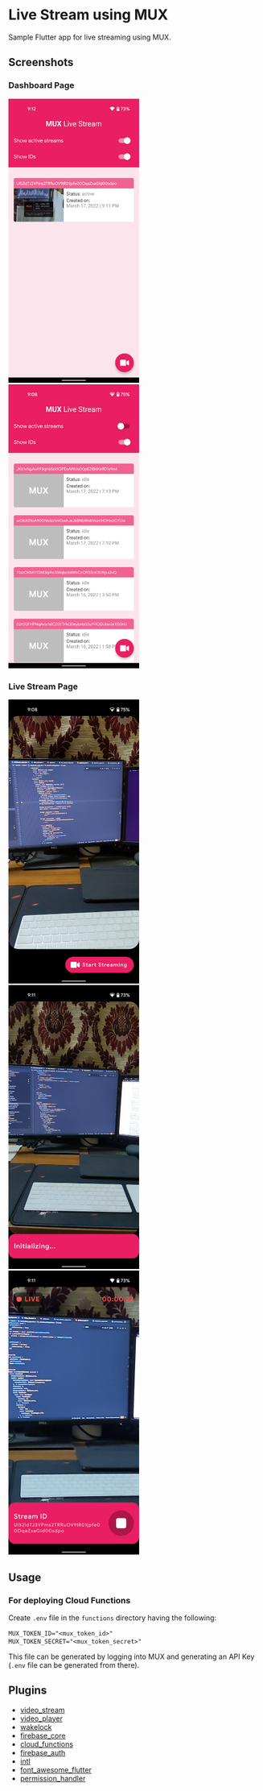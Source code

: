 # Live Stream using MUX

Sample Flutter app for live streaming using MUX.

## Screenshots

### Dashboard Page

<p align="left">
  <img src="screenshots/stream_active.png" width="260" title="streams active">
  <img src="screenshots/idle_streams_id.png" width="260" alt="idle streams">
</p>

### Live Stream Page

<p align="left">
  <img src="screenshots/stream_page.png" width="260" title="stream initializing">
  <img src="screenshots/stream_initializing.png" width="260" title="stream initializing">
  <img src="screenshots/streaming.png" width="260" alt="streaming">
</p>

## Usage

### For deploying Cloud Functions

Create `.env` file in the `functions` directory having the following:

```env
MUX_TOKEN_ID="<mux_token_id>"
MUX_TOKEN_SECRET="<mux_token_secret>"
```

This file can be generated by logging into MUX and generating an API Key (`.env` file can be generated from there).

## Plugins

* [video_stream](https://pub.dev/packages/video_stream)
* [video_player](https://pub.dev/packages/video_player)
* [wakelock](https://pub.dev/packages/wakelock)
* [firebase_core](https://pub.dev/packages/firebase_core)
* [cloud_functions](https://pub.dev/packages/cloud_functions)
* [firebase_auth](https://pub.dev/packages/firebase_auth)
* [intl](https://pub.dev/packages/intl)
* [font_awesome_flutter](https://pub.dev/packages/font_awesome_flutter)
* [permission_handler](https://pub.dev/packages/permission_handler)
